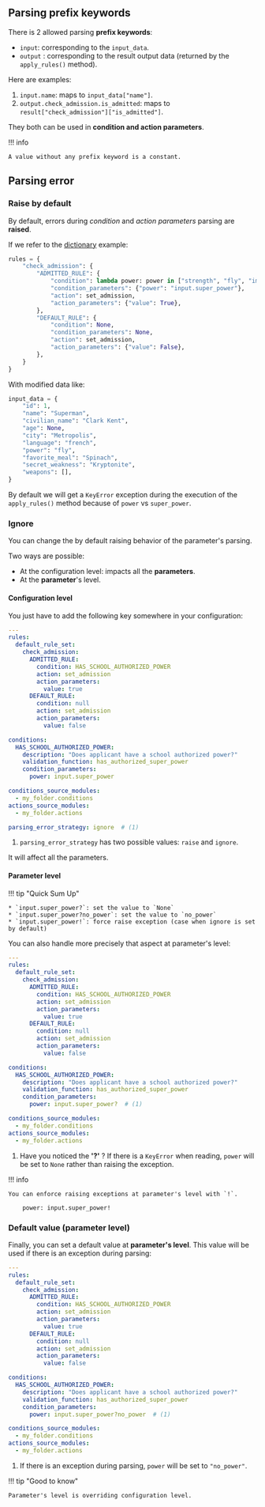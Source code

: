 ## Parsing prefix keywords

There is 2 allowed parsing **prefix keywords**:

* `input`: corresponding to the `input_data`.
* `output` : corresponding to the result output data (returned by the `apply_rules()` method).

Here are examples:

1. `input.name`: maps to `input_data["name"]`.
2. `output.check_admission.is_admitted`: maps to `result["check_admission"]["is_admitted"]`.

They both can be used in **condition and action parameters**.

!!! info

    A value without any prefix keyword is a constant.

## Parsing error

### Raise by default

By default, errors during *condition* and *action parameters* parsing are **raised**.

If we refer to the [dictionary](how_to.md#dictionary-rules) example:

```python hl_lines="5"
rules = {
    "check_admission": {
        "ADMITTED_RULE": {
            "condition": lambda power: power in ["strength", "fly", "immortality"],
            "condition_parameters": {"power": "input.super_power"}, 
            "action": set_admission,
            "action_parameters": {"value": True},
        },
        "DEFAULT_RULE": {
            "condition": None,
            "condition_parameters": None, 
            "action": set_admission,
            "action_parameters": {"value": False},
        },
    }
}
```

With modified data like:

```python hl_lines="8"
input_data = {
    "id": 1,
    "name": "Superman",
    "civilian_name": "Clark Kent",
    "age": None,
    "city": "Metropolis",
    "language": "french",
    "power": "fly",
    "favorite_meal": "Spinach",
    "secret_weakness": "Kryptonite",
    "weapons": [],
}
```

By default we will get a `KeyError` exception during the execution of the `apply_rules()` method because of `power` vs `super_power`.

### Ignore

You can change the by default raising behavior of the parameter's parsing.

Two ways are possible:

* At the configuration level: impacts all the **parameters**.
* At the **parameter**'s level. 


#### Configuration level

You just have to add the following key somewhere in your configuration:

```yaml hl_lines="28"
---
rules:
  default_rule_set:
    check_admission:
      ADMITTED_RULE:
        condition: HAS_SCHOOL_AUTHORIZED_POWER
        action: set_admission
        action_parameters:
          value: true
      DEFAULT_RULE:
        condition: null
        action: set_admission
        action_parameters:
          value: false

conditions:
  HAS_SCHOOL_AUTHORIZED_POWER:
    description: "Does applicant have a school authorized power?"
    validation_function: has_authorized_super_power
    condition_parameters:
      power: input.super_power

conditions_source_modules:
  - my_folder.conditions
actions_source_modules: 
  - my_folder.actions

parsing_error_strategy: ignore  # (1)
```

1. `parsing_error_strategy` has two possible values: `raise` and `ignore`.

It will affect all the parameters.

#### Parameter level

!!! tip "Quick Sum Up"

    * `input.super_power?`: set the value to `None`
    * `input.super_power?no_power`: set the value to `no_power`
    * `input.super_power!`: force raise exception (case when ignore is set by default)

You can also handle more precisely that aspect at parameter's level:

```yaml  hl_lines="21"
---
rules:
  default_rule_set:
    check_admission:
      ADMITTED_RULE:
        condition: HAS_SCHOOL_AUTHORIZED_POWER
        action: set_admission
        action_parameters:
          value: true
      DEFAULT_RULE:
        condition: null
        action: set_admission
        action_parameters:
          value: false

conditions:
  HAS_SCHOOL_AUTHORIZED_POWER:
    description: "Does applicant have a school authorized power?"
    validation_function: has_authorized_super_power
    condition_parameters:
      power: input.super_power?  # (1)

conditions_source_modules:
  - my_folder.conditions
actions_source_modules: 
  - my_folder.actions
```

1. Have you noticed the **'?'** ? If there is a `KeyError` when reading, `power` will be set to `None` rather than raising the exception.

!!! info

    You can enforce raising exceptions at parameter's level with `!`.
        
        power: input.super_power!

### Default value (parameter level)

Finally, you can set a default value at **parameter's level**. This value will be used if there is an exception during parsing:

```yaml  hl_lines="21"
---
rules:
  default_rule_set:
    check_admission:
      ADMITTED_RULE:
        condition: HAS_SCHOOL_AUTHORIZED_POWER
        action: set_admission
        action_parameters:
          value: true
      DEFAULT_RULE:
        condition: null
        action: set_admission
        action_parameters:
          value: false

conditions:
  HAS_SCHOOL_AUTHORIZED_POWER:
    description: "Does applicant have a school authorized power?"
    validation_function: has_authorized_super_power
    condition_parameters:
      power: input.super_power?no_power  # (1)

conditions_source_modules:
  - my_folder.conditions
actions_source_modules: 
  - my_folder.actions
```

1. If there is an exception during parsing, `power` will be set to `"no_power"`.

!!! tip "Good to know"

    Parameter's level is overriding configuration level.
